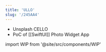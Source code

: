 ```yaml
---
title: 'ULLO'
slug: '/245AA4'
---
```


- Unsplash CELLO
- PoC of [[SwiftUI]] Photo Widget App

import WIP from '@site/src/components/WIP'

<WIP />
